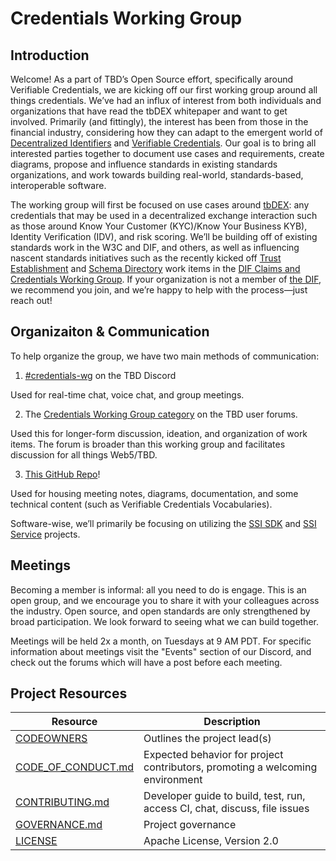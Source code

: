 # Credentials Working Group

## Introduction

Welcome! As a part of TBD’s Open Source effort, specifically around Verifiable Credentials, we are kicking off our first working group around all things credentials. We’ve had an influx of interest from both individuals and organizations that have read the tbDEX whitepaper and want to get involved. Primarily (and fittingly), the interest has been from those in the financial industry, considering how they can adapt to the emergent world of [Decentralized Identifiers](https://www.w3.org/TR/did-core/) and [Verifiable Credentials](https://www.w3.org/TR/vc-data-model/). Our goal is to bring all interested parties together to document use cases and requirements, create diagrams, propose and influence standards in existing standards organizations, and work towards building real-world, standards-based, interoperable software.

The working group will first be focused on use cases around [tbDEX](https://tbdex.io/whitepaper.pdf): any credentials that may be used in a decentralized exchange interaction such as those around Know Your Customer (KYC)/Know Your Business KYB), Identity Verification (IDV), and risk scoring. We’ll be building off of existing standards work in the W3C and DIF, and others, as well as influencing nascent standards initiatives such as the recently kicked off [Trust Establishment](https://github.com/decentralized-identity/trust-establishment) and [Schema Directory](https://github.com/decentralized-identity/schema-directory) work items in the [DIF Claims and Credentials Working Group](https://identity.foundation/working-groups/claims-credentials.html). If your organization is not a member of [the DIF](http://identity.foundation/), we recommend you join, and we’re happy to help with the process—just reach out!

## Organizaiton & Communication
To help organize the group, we have two main methods of communication:
1. [#credentials-wg](https://discord.gg/fZxDcCFxE6) on the TBD Discord 

Used for real-time chat, voice chat, and group meetings.

2. The [Credentials Working Group category](https://forums.tbd.website/c/self-sovereign-identity-users/credentials-working-group/6) on the TBD user forums. 

Used this for longer-form discussion, ideation, and organization of work items. The forum is broader than this working group and facilitates discussion for all things Web5/TBD.

3. [This GitHub Repo](https://github.com/TBD54566975/credentials-working-group)!

Used for housing meeting notes, diagrams, documentation, and some technical content (such as Verifiable Credentials Vocabularies).

Software-wise, we’ll primarily be focusing on utilizing the [SSI SDK](https://github.com/TBD54566975/ssi-sdk) and [SSI Service](https://github.com/TBD54566975/ssi-service) projects.

## Meetings
Becoming a member is informal: all you need to do is engage. This is an open group, and we encourage you to share it with your colleagues across the industry. Open source, and open standards are only strengthened by broad participation. We look forward to seeing what we can build together.

Meetings will be held 2x a month, on Tuesdays at 9 AM PDT. For specific information about meetings visit the "Events" section of our Discord, and check out the forums which will have a post before each meeting.


## Project Resources

| Resource                                   | Description                                                                    |
| ------------------------------------------ | ------------------------------------------------------------------------------ |
| [CODEOWNERS](./CODEOWNERS)                 | Outlines the project lead(s)                                                   |
| [CODE_OF_CONDUCT.md](./CODE_OF_CONDUCT.md) | Expected behavior for project contributors, promoting a welcoming environment |
| [CONTRIBUTING.md](./CONTRIBUTING.md)       | Developer guide to build, test, run, access CI, chat, discuss, file issues     |
| [GOVERNANCE.md](./GOVERNANCE.md)           | Project governance                                                             |
| [LICENSE](./LICENSE)                       | Apache License, Version 2.0                                                    |